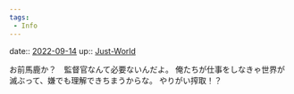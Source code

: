 ```yaml
---
tags:
 - Info
---
```


date:: [2022-09-14](Daily_Note/2022-09-14.md)
up:: [Just-World](Bar/Novel/Just-World/Just-World.md)

お前馬鹿か？　監督官なんて必要ないんだよ。
俺たちが仕事をしなきゃ世界が滅ぶって、嫌でも理解できちまうからな。
やりがい搾取！？